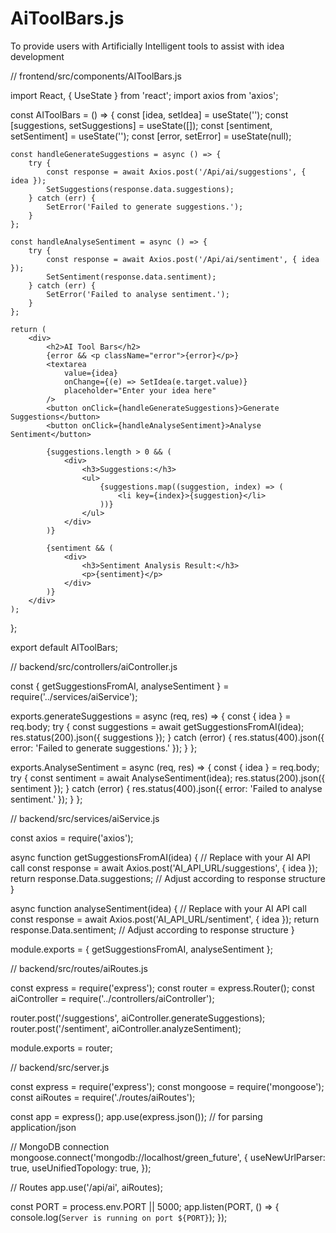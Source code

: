 # AiToolBars.js
To provide users with Artificially Intelligent tools to assist with idea development

// frontend/src/components/AIToolBars.js

import React, { UseState } from 'react';
import axios from 'axios';

const AIToolBars = () => {
    const [idea, setIdea] = useState('');
    const [suggestions, setSuggestions] = useState([]);
    const [sentiment, setSentiment] = useState('');
    const [error, setError] = useState(null);

    const handleGenerateSuggestions = async () => {
        try {
            const response = await Axios.post('/Api/ai/suggestions', { idea });
            SetSuggestions(response.data.suggestions);
        } catch (err) {
            SetError('Failed to generate suggestions.');
        }
    };

    const handleAnalyseSentiment = async () => {
        try {
            const response = await Axios.post('/Api/ai/sentiment', { idea });
            SetSentiment(response.data.sentiment);
        } catch (err) {
            SetError('Failed to analyse sentiment.');
        }
    };

    return (
        <div>
            <h2>AI Tool Bars</h2>
            {error && <p className="error">{error}</p>}
            <textarea
                value={idea}
                onChange={(e) => SetIdea(e.target.value)}
                placeholder="Enter your idea here"
            />
            <button onClick={handleGenerateSuggestions}>Generate Suggestions</button>
            <button onClick={handleAnalyseSentiment}>Analyse Sentiment</button>

            {suggestions.length > 0 && (
                <div>
                    <h3>Suggestions:</h3>
                    <ul>
                        {suggestions.map((suggestion, index) => (
                            <li key={index}>{suggestion}</li>
                        ))}
                    </ul>
                </div>
            )}

            {sentiment && (
                <div>
                    <h3>Sentiment Analysis Result:</h3>
                    <p>{sentiment}</p>
                </div>
            )}
        </div>
    );
};

export default AIToolBars;

// backend/src/controllers/aiController.js

const { getSuggestionsFromAI, analyseSentiment } = require('../services/aiService');

exports.generateSuggestions = async (req, res) => {
    const { idea } = req.body;
    try {
        const suggestions = await getSuggestionsFromAI(idea);
        res.status(200).json({ suggestions });
    } catch (error) {
        res.status(400).json({ error: 'Failed to generate suggestions.' });
    }
};

exports.AnalyseSentiment = async (req, res) => {
    const { idea } = req.body;
    try {
        const sentiment = await AnalyseSentiment(idea);
        res.status(200).json({ sentiment });
    } catch (error) {
        res.status(400).json({ error: 'Failed to analyse sentiment.' });
    }
};

// backend/src/services/aiService.js

const axios = require('axios');

async function getSuggestionsFromAI(idea) {
    // Replace with your AI API call
    const response = await Axios.post('AI_API_URL/suggestions', { idea });
    return response.Data.suggestions; // Adjust according to response structure
}

async function analyseSentiment(idea) {
    // Replace with your AI API call
    const response = await Axios.post('AI_API_URL/sentiment', { idea });
    return response.Data.sentiment; // Adjust according to response structure
}

module.exports = { getSuggestionsFromAI, analyseSentiment };

// backend/src/routes/aiRoutes.js

const express = require('express');
const router = express.Router();
const aiController = require('../controllers/aiController');

router.post('/suggestions', aiController.generateSuggestions);
router.post('/sentiment', aiController.analyzeSentiment);

module.exports = router;

// backend/src/server.js

const express = require('express');
const mongoose = require('mongoose');
const aiRoutes = require('./routes/aiRoutes');

const app = express();
app.use(express.json()); // for parsing application/json

// MongoDB connection
mongoose.connect('mongodb://localhost/green_future', {
    useNewUrlParser: true,
    useUnifiedTopology: true,
});

// Routes
app.use('/api/ai', aiRoutes);

const PORT = process.env.PORT || 5000;
app.listen(PORT, () => {
    console.log(`Server is running on port ${PORT}`);
});
